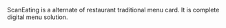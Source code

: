 ScanEating is a alternate of restaurant traditional menu card. It is complete digital menu solution.
